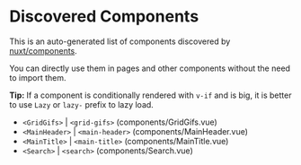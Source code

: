 # Discovered Components

This is an auto-generated list of components discovered by [nuxt/components](https://github.com/nuxt/components).

You can directly use them in pages and other components without the need to import them.

**Tip:** If a component is conditionally rendered with `v-if` and is big, it is better to use `Lazy` or `lazy-` prefix to lazy load.

- `<GridGifs>` | `<grid-gifs>` (components/GridGifs.vue)
- `<MainHeader>` | `<main-header>` (components/MainHeader.vue)
- `<MainTitle>` | `<main-title>` (components/MainTitle.vue)
- `<Search>` | `<search>` (components/Search.vue)
